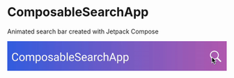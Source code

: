 # ComposableSearchApp
Animated search bar created with Jetpack Compose

![](ComposableSearchApp.gif)
